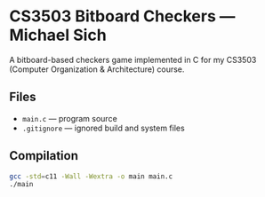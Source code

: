 # CS3503 Bitboard Checkers — Michael Sich

A bitboard-based checkers game implemented in C for my CS3503 (Computer Organization & Architecture) course.

## Files

- `main.c` — program source
- `.gitignore` — ignored build and system files

## Compilation

```bash
gcc -std=c11 -Wall -Wextra -o main main.c
./main
```
